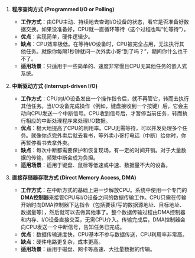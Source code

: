 1.  **程序查询方式 (Programmed I/O or Polling)**
    *   **工作方式**：由CPU主动、持续地去查询I/O设备的状态，看它是否准备好数据交换。如果没准备好，CPU就一直循环等待（这个过程也叫“忙等待”）。
    *   **优点**：实现简单，硬件逻辑少。
    *   **缺点**：CPU效率极低。在等待I/O设备时，CPU被完全占用，无法执行其他任务。就像你每隔1秒钟就问一次外卖小哥“到了吗？”，期间你什么也干不了。
    *   **适用场景**：只适用于一些简单的、速度非常慢且CPU无其他任务的嵌入式系统。

2.  **中断驱动方式 (Interrupt-driven I/O)**
    *   **工作方式**：CPU向I/O设备发出一个操作指令后，就不再管它，转而去执行其他任务。当I/O设备完成操作（例如，键盘接收到一个按键）后，它会主动向CPU发送一个中断信号。CPU收到信号后，才暂停当前任务，转而执行相应的中断处理程序来处理I/O数据。
    *   **优点**：极大地提高了CPU的利用率。CPU无需等待，可以并发处理多个任务。就像你点完外卖后就去看书，等外卖小哥打电话（中断）给你时，你再暂停看书去拿外卖。
    *   **缺点**：每次中断都需要保护和恢复现场，有一定的时间开销。对于大量数据的传输，频繁中断会成为负担。
    *   **适用场景**：适用于键盘、鼠标等低速或中速、数据量不大的设备。

3.  **直接存储器存取方式 (Direct Memory Access, DMA)**
    *   **工作方式**：在中断方式的基础上进一步解放CPU。系统中使用一个专门的**DMA控制器**来接管CPU与I/O设备之间的数据传输工作。CPU只需在传输开始时向DMA控制器下达指令（包括要读/写的数据源地址、目标地址、数据量等），然后就可以去做其他事了。整个数据传输过程由DMA控制器和内存、I/O设备直接交互，无需CPU介入。传输完成后，DMA控制器会向CPU发送一个中断信号，告知任务已完成。
    *   **优点**：数据传输速度快，CPU基本不参与数据传送，CPU利用率非常高。
    *   **缺点**：硬件电路更复杂，成本更高。
    *   **适用场景**：适用于磁盘、网卡等高速、大批量数据的传输。